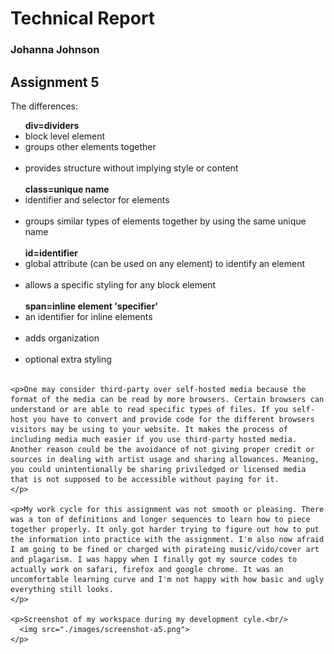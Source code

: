 <DOCTYPE html>
<html lang="en">

<head>
  <meta charset="utf-8">
  <meta name="description" content="Assignment 5 Repo">
  <meta name="author" content="Johanna Johnson">
  <meta name="robots" content="no snippet">
  <meta name="viewport" content="width=device-width, initial-scale=1.0">

</head>

<body>
  <h1>Technical Report</h1>
  <h3>Johanna Johnson</h3>
  <h2>Assignment 5</h2>

  <div>
    <p>The differences:<br/>
      <ul>
      <strong>div=dividers</strong><br/>
        <li>block level element</li>
        <li>groups other elements together</li><br/>
        <li>provides structure without implying style or content</li><br/>
      <strong>class=unique name</strong><br/>
        <li>identifier and selector for elements</li><br/>
        <li>groups similar types of elements together by using the same unique name</li><br/>
      <strong>id=identifier</strong><br/>
        <li>global attribute (can be used on any element) to identify an element</li><br/>
        <li>allows a specific styling for any block element</li><br/>
      <strong>span=inline element 'specifier'</strong><br/>
        <li>an identifier for inline elements</li><br/>
        <li>adds organization</li><br/>
        <li>optional extra styling</li><br/>
      </ul>
    </p>

    <p>One may consider third-party over self-hosted media because the format of the media can be read by more browsers. Certain browsers can understand or are able to read specific types of files. If you self-host you have to convert and provide code for the different browsers visitors may be using to your website. It makes the process of including media much easier if you use third-party hosted media. Another reason could be the avoidance of not giving proper credit or sources in dealing with artist usage and sharing allowances. Meaning, you could unintentionally be sharing priviledged or licensed media that is not supposed to be accessible without paying for it.
    </p>

    <p>My work cycle for this assignment was not smooth or pleasing. There was a ton of definitions and longer sequences to learn how to piece together properly. It only got harder trying to figure out how to put the information into practice with the assignment. I'm also now afraid I am going to be fined or charged with pirateing music/vido/cover art and plagarism. I was happy when I finally got my source codes to actually work on safari, firefox and google chrome. It was an uncomfortable learning curve and I'm not happy with how basic and ugly everything still looks.
    </p>

    <p>Screenshot of my workspace during my development cyle.<br/>
      <img src="./images/screenshot-a5.png">
    </p>
  </div>

</body>

</html>
